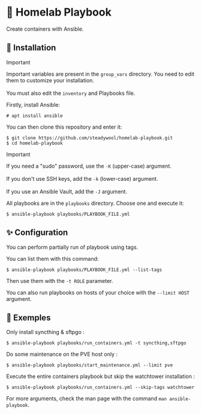 # 🐋 Homelab Playbook

Create containers with Ansible.

## 🚀 Installation

> [!IMPORTANT]
> Important variables are present in the `group_vars` directory. You need to edit them to customize your installation. </br></br>
> You must also edit the `inventory` and Playbooks file.

Firstly, install Ansible:
```
# apt install ansible
```

You can then clone this repository and enter it:
```
$ git clone https://github.com/steadywool/homelab-playbook.git
$ cd homelab-playbook
```

> [!IMPORTANT]
> If you need a "sudo" password, use the `-K` (upper-case) argument. </br></br>
> If you don't use SSH keys, add the `-k` (lower-case) argument. </br></br>
> If you use an Ansible Vault, add the `-J` argument.

All playbooks are in the `playbooks` directory. Choose one and execute it:
```
$ ansible-playbook playbooks/PLAYBOOK_FILE.yml
```

## ✨ Configuration

You can perform partially run of playbook using tags.

You can list them with this command:
```
$ ansible-playbook playbooks/PLAYBOOK_FILE.yml --list-tags
```

Then use them with the `-t ROLE` parameter.

You can also run playbooks on hosts of your choice with the `--limit HOST` argument.

## 📕 Exemples

Only install syncthing & sftpgo :
```
$ ansible-playbook playbooks/run_containers.yml -t syncthing,sftpgo
```

Do some maintenance on the PVE host only :
```
$ ansible-playbook playbooks/start_maintenance.yml --limit pve
```

Execute the entire containers playbook but skip the watchtower installation :
```
$ ansible-playbook playbooks/run_containers.yml --skip-tags watchtower
```

For more arguments, check the man page with the command `man ansible-playbook`.